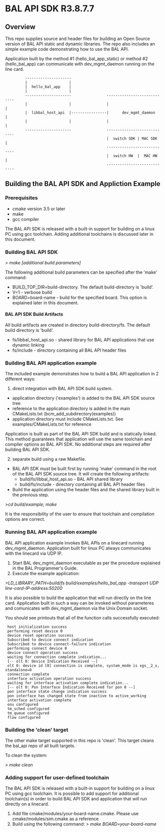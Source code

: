 
# BAL API SDK R3.8.7.7

## Overview
This repo supplies source and header files for building an Open Source version of BAL API
static and dynamic libraries.
The repo also includes an simple example code demonstrating how to use the BAL API.

Application built by the method #1 (hello_bal_app_static) or method #2 (hello_bal_app) can communicate with dev_mgmt_daemon
running on the line card.

             ---------------------
             |                   |
             |  hello_bal_app    |
             |                   |
             ---------------------                ----------------------------
             |                   |                |                          |
             |  libbal_host_api  |----------------|      dev_mgmt_daemon     |
             |                   |                |                          |
             ---------------------                ----------------------------
                                                  |  switch SDK | MAC SDK    |
                                                  ----------------------------
                                                  |  switch HW  |  MAC HW    |
                                                  ----------------------------

## Building the BAL API SDK and Appliction Example

### Prerequisites

* cmake version 3.5 or later
* make
* gcc compiler

The BAL API SDK is released with a built-in support for building on a linux PC using gcc toolchain.
Adding additional toolchains is discussed later in this document.

### Building BAL API SDK

*\> make [additional build parameters]*

The following additional build parameters can be specified after the 'make' command:
* BUILD_TOP_DIR=build-directory. The default build-directory is 'build'.
* V=1 - verbose build
* BOARD=board-name - build for the specified board. This option is explained later in this document.

#### BAL API SDK Build Artifacts

All build artifacts are created in directory build-directory/fs. The default build directory is 'build'.
* fs/libbal_host_api.so - shared library for BAL API applications that use dynamic linking
* fs/include - directory containing all BAL API header files

### Building BAL API application example

The included example demonstrates how to build a BAL API application in 2 different ways:

1. direct integration with BAL API SDK build system.
* application directory ('examples') is added to the BAL API SDK source tree
* reference to the application directory is added in the main CMakeLists.txt (bcm_add_subdirectory(examples))
* application directory must include CMakeLists.txt. See examples/CMakeLists.txt for reference

Application is built as part of the BAL API SDK build and is statically linked.
This method guarantees that application will use the same toolchain and compiler options as BAL API SDK.
No additional steps are required after building BAL API SDK.

2. separate build using a raw Makefile.
* BAL API SDK must be built first by running 'make' command in the root of the BAL API SDK source tree. It will create the following artifacts:
  * build/fs/libbal_host_api.so - BAL API shared library
  * build/fs/include - directory containing all BAL API header files
* Build the application using the header files and the shared library built in the previous step.

*\>cd build/example; make*

It is the responsibility of the user to ensure that toolchain and compilation options are correct.

### Running BAL API application example

BAL API application example invokes BAL APIs on a linecard running dev_mgmt_daemon.
Application built for linux PC always communicates with the linecard via UDP IP.

1. Start BAL dev_mgmt_daemon executable as per the procedure explained in the BAL Programmer's Guide.
2. Execute the example application:

*\>LD_LIBRARY_PATH=build/fs build/examples/hello_bal_app -transport UDP line-card-IP-address:50200*

It is also possible to build the application that will run directly on the line card.
Application built in such a way can be invoked without parameteres and comunicates with dev_mgmt_daemon via
the Unix Domain socket.

You should see printouts that all of the function calls successfully executed:

```
 host initialization success
 performing reset device 0
 device reset operation success
 Subscribed to device connect indication
 Subscribed to device connect-failure indication
 performing connect device 0
 device connect operation success
 waiting for connection complete indication...
 [-- olt 0: Device Indication Received --]
 olt 0: device id [0] connection is complete, system_mode is xgs__2_x, standalone=0
 connection complete
 interface activation operation success
 waiting for interface activation complete indication...
 [-- olt 0: Pon Interface Indication Received for pon 0 --]
 pon interface state change indication success
 pon interface has changed state from inactive to active_working
 interface activation complete
 onu configured
 tm_sched configured
 tm_queue configured
 flow configured
```

### Building the 'clean' target

The other make target supported in this repo is 'clean'.  This target cleans the bal_api repo of all built targets.

To clean the system:

*\> make clean*

### Adding support for user-defined toolchain

The BAL API SDK is released with a built-in support for building on a linux PC using gcc toolchain.
It is possible to add support for additional toolchain(s) in order to build BAL API SDK and application
that will run directly on a linecard.

1. Add file cmake/modules/your-board-name.cmake. Please use cmake/modules/sim.cmake as a reference
2. Build using the following command:
*\> make BOARD=your-board-name*
